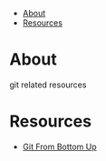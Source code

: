- [About](#about)
- [Resources](#resources)

# About

git related resources

# Resources

+ [Git From Bottom Up](http://ftp.newartisans.com/pub/git.from.bottom.up.pdf)